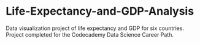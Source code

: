 # Life-Expectancy-and-GDP-Analysis
Data visualization project of life expectancy and GDP for six countries. Project completed for the Codecademy Data Science Career Path. 
